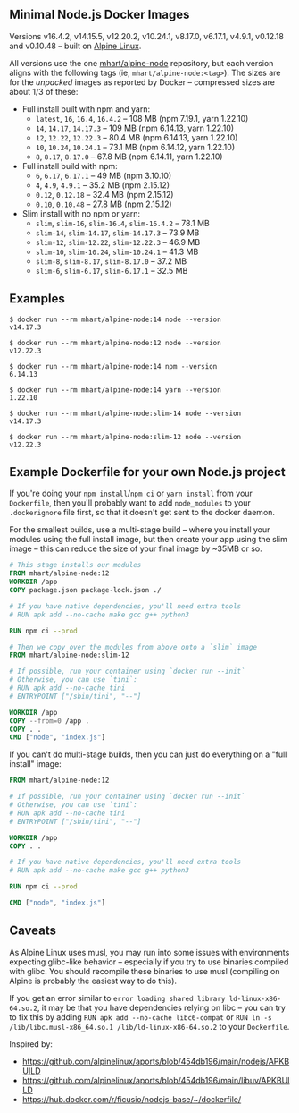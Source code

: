 Minimal Node.js Docker Images
-----------------------------

Versions v16.4.2, v14.15.5, v12.20.2, v10.24.1, v8.17.0, v6.17.1, v4.9.1, v0.12.18 and v0.10.48 –
built on [Alpine Linux](https://alpinelinux.org/).

All versions use the one [mhart/alpine-node](https://hub.docker.com/r/mhart/alpine-node/) repository,
but each version aligns with the following tags (ie, `mhart/alpine-node:<tag>`). The sizes are for the
*unpacked* images as reported by Docker – compressed sizes are about 1/3 of these:

- Full install built with npm and yarn:
  - `latest`, `16`, `16.4`, `16.4.2` – 108 MB (npm 7.19.1, yarn 1.22.10)
  - `14`, `14.17`, `14.17.3` – 109 MB (npm 6.14.13, yarn 1.22.10)
  - `12`, `12.22`, `12.22.3` – 80.4 MB (npm 6.14.13, yarn 1.22.10)
  - `10`, `10.24`, `10.24.1` – 73.1 MB (npm 6.14.12, yarn 1.22.10)
  - `8`, `8.17`, `8.17.0` – 67.8 MB (npm 6.14.11, yarn 1.22.10)
- Full install build with npm:
  - `6`, `6.17`, `6.17.1` – 49 MB (npm 3.10.10)
  - `4`, `4.9`, `4.9.1` – 35.2 MB (npm 2.15.12)
  - `0.12`, `0.12.18` – 32.4 MB (npm 2.15.12)
  - `0.10`, `0.10.48` – 27.8 MB (npm 2.15.12)
- Slim install with no npm or yarn:
  - `slim`, `slim-16`, `slim-16.4`, `slim-16.4.2` – 78.1 MB
  - `slim-14`, `slim-14.17`, `slim-14.17.3` – 73.9 MB
  - `slim-12`, `slim-12.22`, `slim-12.22.3` – 46.9 MB
  - `slim-10`, `slim-10.24`, `slim-10.24.1` – 41.3 MB
  - `slim-8`, `slim-8.17`, `slim-8.17.0` – 37.2 MB
  - `slim-6`, `slim-6.17`, `slim-6.17.1` – 32.5 MB

Examples
--------

```console
$ docker run --rm mhart/alpine-node:14 node --version
v14.17.3

$ docker run --rm mhart/alpine-node:12 node --version
v12.22.3

$ docker run --rm mhart/alpine-node:14 npm --version
6.14.13

$ docker run --rm mhart/alpine-node:14 yarn --version
1.22.10

$ docker run --rm mhart/alpine-node:slim-14 node --version
v14.17.3

$ docker run --rm mhart/alpine-node:slim-12 node --version
v12.22.3
```

Example Dockerfile for your own Node.js project
-----------------------------------------------

If you're doing your `npm install`/`npm ci` or `yarn install` from your
`Dockerfile`, then you'll probably want to add `node_modules` to your
`.dockerignore` file first, so that it doesn't get sent to the docker daemon.

For the smallest builds, use a multi-stage build – where you install your
modules using the full install image, but then create your app using the slim
image – this can reduce the size of your final image by ~35MB or so.

```Dockerfile
# This stage installs our modules
FROM mhart/alpine-node:12
WORKDIR /app
COPY package.json package-lock.json ./

# If you have native dependencies, you'll need extra tools
# RUN apk add --no-cache make gcc g++ python3

RUN npm ci --prod

# Then we copy over the modules from above onto a `slim` image
FROM mhart/alpine-node:slim-12

# If possible, run your container using `docker run --init`
# Otherwise, you can use `tini`:
# RUN apk add --no-cache tini
# ENTRYPOINT ["/sbin/tini", "--"]

WORKDIR /app
COPY --from=0 /app .
COPY . .
CMD ["node", "index.js"]
```

If you can't do multi-stage builds, then you can just do everything on a "full
install" image:

```Dockerfile
FROM mhart/alpine-node:12

# If possible, run your container using `docker run --init`
# Otherwise, you can use `tini`:
# RUN apk add --no-cache tini
# ENTRYPOINT ["/sbin/tini", "--"]

WORKDIR /app
COPY . .

# If you have native dependencies, you'll need extra tools
# RUN apk add --no-cache make gcc g++ python3

RUN npm ci --prod

CMD ["node", "index.js"]
```

Caveats
-------

As Alpine Linux uses musl, you may run into some issues with environments
expecting glibc-like behavior – especially if you try to use binaries compiled
with glibc. You should recompile these binaries to use musl (compiling on
Alpine is probably the easiest way to do this).

If you get an error similar to `error loading shared library
ld-linux-x86-64.so.2`, it may be that you have dependencies relying on libc –
you can try to fix this by adding `RUN apk add --no-cache libc6-compat` or
`RUN ln -s /lib/libc.musl-x86_64.so.1 /lib/ld-linux-x86-64.so.2` to your
`Dockerfile`.

Inspired by:

- https://github.com/alpinelinux/aports/blob/454db196/main/nodejs/APKBUILD
- https://github.com/alpinelinux/aports/blob/454db196/main/libuv/APKBUILD
- https://hub.docker.com/r/ficusio/nodejs-base/~/dockerfile/
